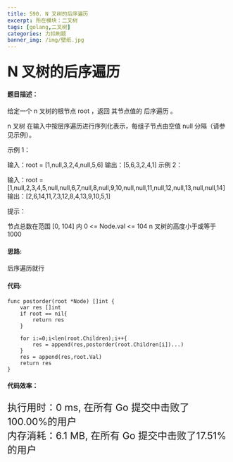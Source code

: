 ```yaml
---
title: 590. N 叉树的后序遍历
excerpt: 所在模块：二叉树
tags: [golang,二叉树]
categories: 力扣刷题
banner_img: /img/壁纸.jpg
---
```


### <font size=6px>N 叉树的后序遍历</font>

#### 题目描述：

给定一个 n 叉树的根节点 root ，返回 其节点值的 后序遍历 。

n 叉树 在输入中按层序遍历进行序列化表示，每组子节点由空值 null 分隔（请参见示例）。

 

示例 1：



输入：root = [1,null,3,2,4,null,5,6]
输出：[5,6,3,2,4,1]
示例 2：



输入：root = [1,null,2,3,4,5,null,null,6,7,null,8,null,9,10,null,null,11,null,12,null,13,null,null,14]
输出：[2,6,14,11,7,3,12,8,4,13,9,10,5,1]


提示：

节点总数在范围 [0, 104] 内
0 <= Node.val <= 104
n 叉树的高度小于或等于 1000

#### 思路:

后序遍历就行

#### 代码:

```golang
func postorder(root *Node) []int {
    var res []int
    if root == nil{
        return res
    }
    
    for i:=0;i<len(root.Children);i++{
        res = append(res,postorder(root.Children[i])...)
    }
    res = append(res,root.Val)
    return res
}
```

#### 代码效率：

<p class="note note-primary"; style="font-size:22px">
   执行用时：0 ms, 在所有 Go 提交中击败了100.00%的用户<br>
   内存消耗：6.1 MB, 在所有 Go 提交中击败了17.51%的用户
</p>

